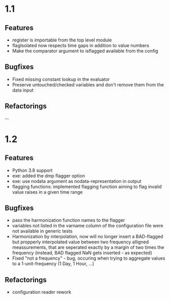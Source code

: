 # 1.1

## Features
- register is importable from the top level module 
- flagIsolated now respects time gaps in addition to value numbers
- Make the comparator argument to isflagged available from the config


## Bugfixes
- Fixed missing constant lookup in the evaluator
- Preserve untouched/checked variables and don't remove them from the data input

 

## Refactorings
--

# 1.2

## Features
- Python 3.8 support
- exe: added the dmp flagger option
- exe: use nodata argument as nodata-representation in output
- flagging functions: implemented flagging function aiming to flag invalid value raises in a given time range

## Bugfixes
- pass the harmonization function names to the flagger
- variables not listed in the varname column of the configuration file
  were not available in generic tests
- Harmonization by interpolation, now will no longer insert a BAD-flagged but propperly interpolated value between two frequency alligned meassurements, that are seperated exactly by a margin of two times the frequency (instead, BAD flagged NaN gets inserted - as expected)
- Fixed "not a frequency" - bug, occuring when trying to aggregate values to a 1-unit-frequency (1 Day, 1 Hour, ...)

## Refactorings
- configuration reader rework